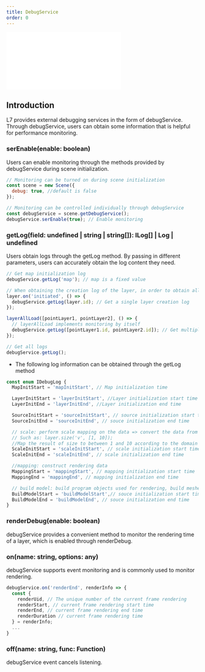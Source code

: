 ```yaml
---
title: DebugService
order: 0
---
```


<embed src="@/docs/api/common/style.md"></embed>

## Introduction

L7 provides external debugging services in the form of debugService. Through debugService, users can obtain some information that is helpful for performance monitoring.

### serEnable(enable: boolean)

Users can enable monitoring through the methods provided by debugService during scene initialization.

```js
// Monitoring can be turned on during scene initialization
const scene = new Scene({
  debug: true, //default is false
});

// Monitoring can be controlled individually through debugService
const debugService = scene.getDebugService();
debugService.serEnable(true); // Enable monitoring
```

### getLog(field: undefined | string | string\[]): ILog\[] | Log | undefined

Users obtain logs through the getLog method. By passing in different parameters, users can accurately obtain the log content they need.

```js
// Get map initialization log
debugService.getLog('map'); // map is a fixed value

// When obtaining the creation log of the layer, in order to obtain all the data, it needs to be obtained after the layer creation is completed.
layer.on('initiated', () => {
  debugService.getLog(layer.id); // Get a single layer creation log
});

layerAllLoad([pointLayer1, pointLayer2], () => {
  // layerAllLoad implements monitoring by itself
  debugService.getLog([pointLayer1.id, pointLayer2.id]); // Get multiple layer creation logs
});

// Get all logs
debugService.getLog();
```

* The following log information can be obtained through the getLog method

```js
const enum IDebugLog {
  MapInitStart = 'mapInitStart', // Map initialization time

  LayerInitStart = 'layerInitStart', //Layer initialization start time
  LayerInitEnd = 'layerInitEnd', //Layer initialization end time

  SourceInitStart = 'sourceInitStart', // source initialization start time
  SourceInitEnd = 'sourceInitEnd', // souce initialization end time

  // scale: perform scale mapping on the data => convert the data from the definition domain to the value domain
  // Such as: layer.size('v', [1, 10]);
  //Map the result of size to between 1 and 10 according to the domain represented by field v
  ScaleInitStart = 'scaleInitStart', // scale initialization start time
  ScaleInitEnd = 'scaleInitEnd', // scale initialization end time

  //mapping: construct rendering data
  MappingStart = 'mappingStart', // mapping initialization start time
  MappingEnd = 'mappingEnd', // mapping initialization end time

  // build model: build program objects used for rendering, build meshes, textures, etc.
  BuildModelStart = 'buildModelStart',// souce initialization start time
  BuildModelEnd = 'buildModelEnd', // souce initialization end time
}
```

### renderDebug(enable: boolean)

debugService provides a convenient method to monitor the rendering time of a layer, which is enabled through renderDebug.

### on(name: string, options: any)

debugService supports event monitoring and is commonly used to monitor rendering.

```js
debugService.on('renderEnd', renderInfo => {
  const {
    renderUid, // The unique number of the current frame rendering
    renderStart, // current frame rendering start time
    renderEnd, // current frame rendering end time
    renderDuration // current frame rendering time
  } = renderInfo;
  ...
}
```

### off(name: string, func: Function)

debugService event cancels listening.

